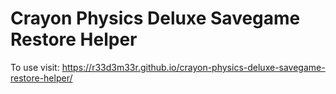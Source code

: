 # Crayon Physics Deluxe Savegame Restore Helper

To use visit: https://r33d3m33r.github.io/crayon-physics-deluxe-savegame-restore-helper/
